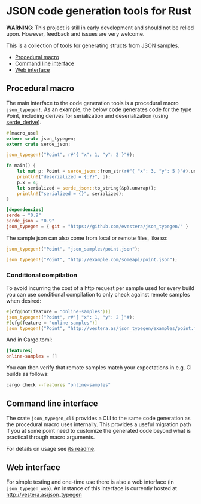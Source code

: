 # JSON code generation tools for Rust

**WARNING**: This project is still in early development and should not be relied upon. However, feedback and issues are very welcome.

This is a collection of tools for generating structs from JSON samples.

- [Procedural macro](#procedural-macro)
- [Command line interface](#command-line-interface)
- [Web interface](#web-interface)

## Procedural macro

The main interface to the code generation tools is a procedural macro `json_typegen!`. As an example, the below code generates code for the type Point, including derives for serialization and deserialization (using [serde_derive](https://crates.io/crates/serde_derive)).

```rust
#[macro_use]
extern crate json_typegen;
extern crate serde_json;

json_typegen!("Point", r#"{ "x": 1, "y": 2 }"#);

fn main() {
    let mut p: Point = serde_json::from_str(r#"{ "x": 3, "y": 5 }"#).unwrap();
    println!("deserialized = {:?}", p);
    p.x = 4;
    let serialized = serde_json::to_string(&p).unwrap();
    println!("serialized = {}", serialized);
}
```

```toml
[dependencies]
serde = "0.9"
serde_json = "0.9"
json_typegen = { git = "https://github.com/evestera/json_typegen/" }
```

The sample json can also come from local or remote files, like so:

```rust
json_typegen!("Point", "json_samples/point.json");

json_typegen!("Point", "http://example.com/someapi/point.json");
```

### Conditional compilation

To avoid incurring the cost of a http request per sample used for every build you can use conditional compilation to only check against remote samples when desired:

```rust
#[cfg(not(feature = "online-samples"))]
json_typegen!("Point", r#"{ "x": 1, "y": 2 }"#);
#[cfg(feature = "online-samples")]
json_typegen!("Point", "http://vestera.as/json_typegen/examples/point.json");
```

And in Cargo.toml:
```toml
[features]
online-samples = []
```

You can then verify that remote samples match your expectations in e.g. CI builds as follows:

```sh
cargo check --features "online-samples"
```


## Command line interface

The crate `json_typegen_cli` provides a CLI to the same code generation as the procedural macro uses internally. This provides a useful migration path if you at some point need to customize the generated code beyond what is practical through macro arguments.

For details on usage see [its readme](json_typegen_cli/README.md).


## Web interface

For simple testing and one-time use there is also a web interface (in `json_typegen_web`). An instance of this interface is currently hosted at <http://vestera.as/json_typegen>
